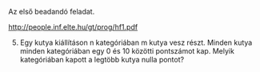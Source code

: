 Az első beadandó feladat.


http://people.inf.elte.hu/gt/prog/hf1.pdf


5. Egy kutya kiállításon n kategóriában m kutya vesz részt. Minden kutya minden
kategóriában egy 0 és 10 közötti pontszámot kap. Melyik kategóriában kapott a legtöbb
kutya nulla pontot?
